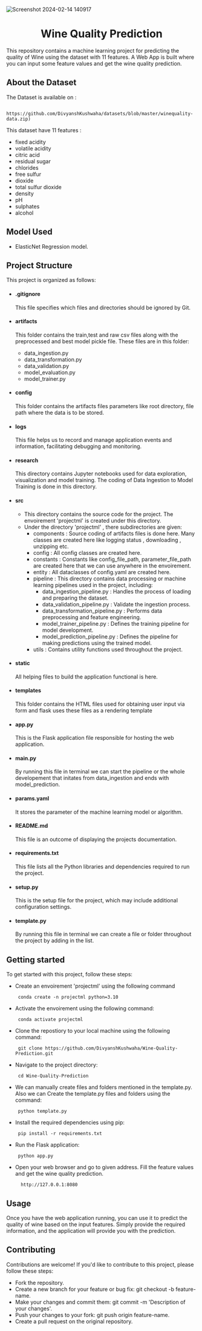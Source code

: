 ![Screenshot 2024-02-14 140917](https://github.com/DivyanshKushwaha/Wine-Quality-Prediction/assets/121238698/525ae684-ca40-4f58-81c9-823d032e76f7 )



<h1 align="center">Wine Quality Prediction</h1>

This repository contains a machine learning project for predicting the quality of Wine using the dataset with 11 features. A Web App is built where you can input some feature values and get the wine quality prediction.

## About the Dataset


 The Dataset is available on : 

                       https://github.com/DivyanshKushwaha/datasets/blob/master/winequality-data.zip)

This dataset have 11 features :
  - fixed acidity
  - volatile acidity
  - citric acid
  - residual sugar
  - chlorides
  - free sulfur
  - dioxide
  - total sulfur dioxide
  - density
  - pH
  - sulphates
  - alcohol

## Model Used

- ElasticNet Regression model.




## Project Structure
This project is organized as follows:

- #### .gitignore
  This file specifies which files and directories should be ignored by Git.
- #### artifacts
     This folder contains the train,test and raw csv files along with the preprocessed and best model pickle file. These files are in this folder:
    - data_ingestion.py
    - data_transformation.py
    - data_validation.py
    - model_evaluation.py
    - model_trainer.py
- #### config
    This folder contains the artifacts files parameters like root directory, file path where the data is to be stored.
- #### logs
    This file helps us to record and manage application events and information, facilitating debugging and monitoring.
- #### research
    This directory contains Jupyter notebooks used for data exploration, visualization and model training. The coding of Data Ingestion to Model Training is done in this directory.
- #### src
    - This directory contains the source code for the project. The envoirement 'projectml' is created under this directory.  
    - Under the directory 'projectml' , there subdirectories are given:
        - components : Source coding of artifacts files is done here. Many classes are created here like logging status , downloading , unzipping etc.
        - config : All config classes are created here.
        - constants : Constants like config_file_path, parameter_file_path are created here that we can use anywhere in the envoirement.
        - entity : All dataclasses of config.yaml are created here.
        - pipeline : This directory contains data processing or machine learning pipelines used in the project, including:
            -  data_ingestion_pipeline.py : Handles the process of loading and preparing the dataset.
            -  data_validation_pipeline.py : Validate the ingestion process.
            -  data_transformation_pipeline.py : Performs data preprocessing and feature engineering.
            -  model_trainer_pipeline.py : Defines the training pipeline for model development.
            -  model_prediction_pipeline.py : Defines the pipeline for making predictions using the trained model.
        - utils : Contains utility functions used throughout the project.

 - #### static
     All helping files to build the application functional is here.

 - #### templates
     This folder contains the HTML files used for obtaining user input via form and flask uses these files as a rendering template

 - #### app.py
     This is the Flask application file responsible for hosting the web application.

 - #### main.py
     By running this file in terminal we can start the pipeline or the whole developement that initates from data_ingestion and ends with model_prediction. 

 - #### params.yaml
     It stores the parameter of the machine learning model or algorithm.

  - #### README.md
     This file is an outcome of displaying the projects documentation.

  - #### requirements.txt
     This file lists all the Python libraries and dependencies required to run the project.

  - #### setup.py
     This is the setup file for the project, which may include additional configuration settings.
   
  - #### template.py
     By running this file in terminal we can create a file or folder throughout the project by adding in the list.


## Getting started
 To get started with this project, follow these steps:

  - Create an envoirement 'projectml' using the following command 

         conda create -n projectml python=3.10

  - Activate the envoirement using the following command:

         conda activate projectml
 
 

  - Clone the repostiory to your local machine using the following command:

         git clone https://github.com/DivyanshKushwaha/Wine-Quality-Prediction.git
 
  - Navigate to the project directory:

         cd Wine-Quality-Prediction

  - We can manually create files and folders mentioned in the template.py. Also we can Create the template.py files and folders using the command:

         python template.py


  - Install the required dependencies using pip:

         pip install -r requirements.txt
    
  - Run the Flask application:

         python app.py


  - Open your web browser and go to given address. Fill the feature values and get the wine quality prediction. 

          http://127.0.0.1:8080
      


## Usage
 Once you have the web application running, you can use it to predict the quality of wine based on the input features. Simply provide the required information, and the application will provide you with the    prediction.


## Contributing
 Contributions are welcome! If you'd like to contribute to this project, please follow these steps:

  - Fork the repository.
  - Create a new branch for your feature or bug fix: git checkout -b feature-name.
  - Make your changes and commit them: git commit -m 'Description of your changes'.
  - Push your changes to your fork: git push origin feature-name.
  - Create a pull request on the original repository.




